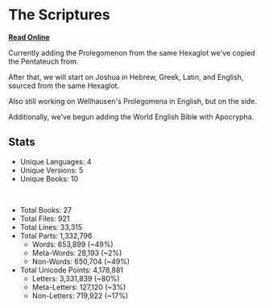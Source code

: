 # The Scriptures

**[Read Online](https://r-neal-kelly.github.io/the_scriptures/)**

Currently adding the Prolegomenon from the same Hexaglot we've copied the Pentateuch from.

After that, we will start on Joshua in Hebrew, Greek, Latin, and English, sourced from the same Hexaglot.

Also still working on Wellhausen's Prolegomena in English, but on the side.

Additionally, we've begun adding the World English Bible with Apocrypha.

## Stats

- Unique Languages: 4
- Unique Versions: 5
- Unique Books: 10

<br>

- Total Books: 27
- Total Files: 921
- Total Lines: 33,315
- Total Parts: 1,332,796
    - Words: 653,899 (~49%)
    - Meta-Words: 28,193 (~2%)
    - Non-Words: 650,704 (~49%)
- Total Unicode Points: 4,178,881
    - Letters: 3,331,839 (~80%)
    - Meta-Letters: 127,120 (~3%)
    - Non-Letters: 719,922 (~17%)
